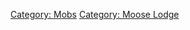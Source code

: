 [Category: Mobs](Category:_Mobs "wikilink") [Category: Moose
Lodge](Category:_Moose_Lodge "wikilink")
